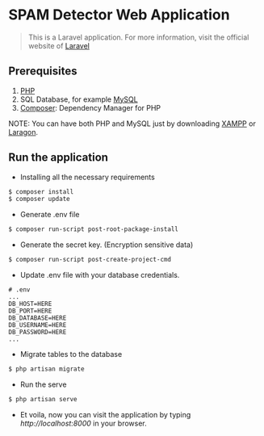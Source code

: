 # SPAM Detector Web Application
> This is a Laravel application. For more information, visit the official website of [Laravel](https://laravel.com/docs/) 

## Prerequisites
1. [PHP](https://www.php.net/downloads)
2. SQL Database, for example [MySQL](https://www.mysql.com/downloads/)
3. [Composer](https://getcomposer.org/download/):  Dependency Manager for PHP

NOTE: You can have both PHP and MySQL just by downloading [XAMPP](https://www.apachefriends.org/download.html) or [Laragon](https://laragon.org/download/index.html).

## Run the application
- Installing all the necessary requirements
```bash
$ composer install
$ composer update
``` 

- Generate .env file
```bash
$ composer run-script post-root-package-install
```

- Generate the secret key. (Encryption sensitive data)
```bash
$ composer run-script post-create-project-cmd
```

- Update .env file with your database credentials.
```env
# .env
...
DB_HOST=HERE
DB_PORT=HERE
DB_DATABASE=HERE
DB_USERNAME=HERE
DB_PASSWORD=HERE
...
```

- Migrate tables to the database 
```bash
$ php artisan migrate
```

- Run the serve
```bash
$ php artisan serve
```

- Et voila, now you can visit the application by typing _http://localhost:8000_ in your browser. 